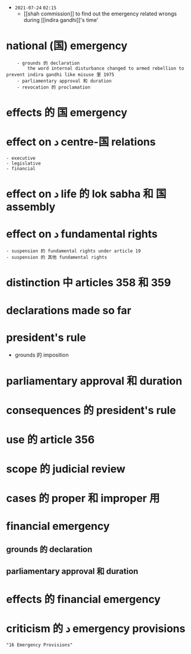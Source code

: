 - `2021-07-24`  `02:15`
	- [[shah commission]] to find out the emergency related wrongs during [[indira gandhi]]'s time'
# national (国) emergency
		- grounds 的 declaration
			the word internal disturbance changed to armed rebellion to prevent indira gandhi like misuse 里 1975
		- parliamentary approval 和 duration
		- revocation 的 proclamation
# effects 的 国 emergency
# effect on د centre-国 relations
	- executive
	- legislative
	- financial
# effect on د life 的 lok sabha 和 国 assembly
# effect on د fundamental rights
	- suspension 的 fundamental rights under article 19
	- suspension 的 其他 fundamental rights
# distinction 中 articles 358 和 359
# declarations made so far
# president's rule
- grounds 的 imposition
# parliamentary approval 和 duration
# consequences 的 president's rule
# use 的 article 356
# scope 的 judicial review
# cases 的 proper 和 improper 用
# financial emergency
## grounds 的 declaration 
## parliamentary approval 和 duration   
# effects 的 financial emergency
# criticism 的 د emergency provisions

```query
"16 Emergency Provisions"
```